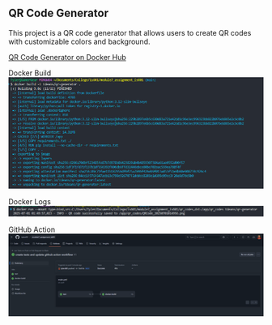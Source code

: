 ## QR Code Generator

This project is a QR code generator that allows users to create QR codes with customizable colors and background.

[QR Code Generator on Docker Hub](https://hub.docker.com/repository/docker/tdeans/qr-generator/general)

Docker Build
![image](screenshots/docker_image_build.png)

Docker Logs
![image](screenshots/docker_logs.png)

GitHub Action
![image](screenshots/github_workflow.png)
